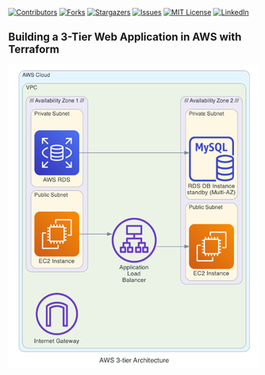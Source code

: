 [![Contributors][contributors-shield]][contributors-url]
[![Forks][forks-shield]][forks-url]
[![Stargazers][stars-shield]][stars-url]
[![Issues][issues-shield]][issues-url]
[![MIT License][license-shield]][license-url]
[![LinkedIn][linkedin-shield]][linkedin-url]


## Building a 3-Tier Web Application in AWS with Terraform

[![Exercise-1 Diagram][diagram]](#)




<!-- MARKDOWN LINKS & IMAGES -->
<!-- https://www.markdownguide.org/basic-syntax/#reference-style-links -->
[contributors-shield]: https://img.shields.io/github/contributors/itsnavee/terraworks.svg?style=for-the-badge
[contributors-url]: https://github.com/itsnavee/terraworks/graphs/contributors
[forks-shield]: https://img.shields.io/github/forks/itsnavee/terraworks.svg?style=for-the-badge
[forks-url]: https://github.com/itsnavee/terraworks/network/members
[stars-shield]: https://img.shields.io/github/stars/itsnavee/terraworks.svg?style=for-the-badge
[stars-url]: https://github.com/itsnavee/terraworks/stargazers
[issues-shield]: https://img.shields.io/github/issues/itsnavee/terraworks.svg?style=for-the-badge
[issues-url]: https://github.com/itsnavee/terraworks/issues
[linkedin-shield]: https://img.shields.io/badge/-LinkedIn-black.svg?style=for-the-badge&logo=linkedin&colorB=555
[linkedin-url]: https://linkedin.com/in/naveedah
[diagram]: diagram/diagram.png
[license-shield]: https://img.shields.io/github/license/itsnavee/terraworks.svg?style=for-the-badge
[license-url]: https://github.com/itsnavee/terraworks/blob/master/LICENSE.txt
[linkedin-shield]: https://img.shields.io/badge/-LinkedIn-black.svg?style=for-the-badge&logo=linkedin&colorB=555
